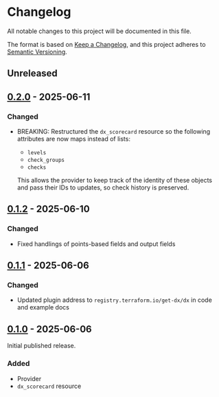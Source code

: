 # Changelog

All notable changes to this project will be documented in this file.

The format is based on [Keep a Changelog](https://keepachangelog.com/en/1.1.0/),
and this project adheres to [Semantic Versioning](https://semver.org/spec/v2.0.0.html).

## Unreleased

## [0.2.0] - 2025-06-11

### Changed

- BREAKING: Restructured the `dx_scorecard` resource so the following attributes are now maps instead of lists:

  - `levels`
  - `check_groups`
  - `checks`

  This allows the provider to keep track of the identity of these objects and pass their IDs to updates, so check history is preserved.

## [0.1.2] - 2025-06-10

### Changed

- Fixed handlings of points-based fields and output fields

## [0.1.1] - 2025-06-06

### Changed

- Updated plugin address to `registry.terraform.io/get-dx/dx` in code and example docs

## [0.1.0] - 2025-06-06

Initial published release.

### Added

- Provider
- `dx_scorecard` resource

[0.2.0]: https://github.com/get-dx/terraform-provider-dx/compare/v0.1.2...v0.2.0
[0.1.2]: https://github.com/get-dx/terraform-provider-dx/compare/v0.1.1...v0.1.2
[0.1.1]: https://github.com/get-dx/terraform-provider-dx/compare/v0.1.0...v0.1.1
[0.1.0]: https://github.com/get-dx/terraform-provider-dx/releases/tag/v0.1.0
